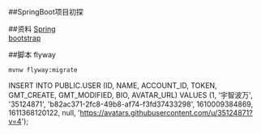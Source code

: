 ##SpringBoot项目初探

##资料
  [Spring](https://spring.io/guides)  
  [bootstrap](https://v3.bootcss.com/getting-started/#download)
    

##脚本
flyway
```bash
mvnw flyway:migrate
```

INSERT INTO PUBLIC.USER (ID, NAME, ACCOUNT_ID, TOKEN, GMT_CREATE, GMT_MODIFIED, BIO, AVATAR_URL) VALUES (1, '宇智波万', '35124871', 'b82ac371-2fc8-49b8-af74-f3fd37433298', 1610009384869, 1611368120122, null, 'https://avatars.githubusercontent.com/u/35124871?v=4');